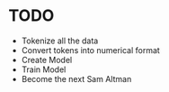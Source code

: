 # TODO
- Tokenize all the data
- Convert tokens into numerical format
- Create Model
- Train Model 
- Become the next Sam Altman
